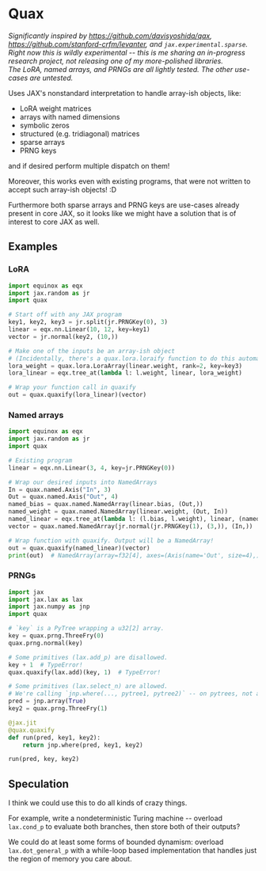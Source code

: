 # Quax

*Significantly inspired by https://github.com/davisyoshida/qax, https://github.com/stanford-crfm/levanter, and `jax.experimental.sparse`.*  
*Right now this is wildly experimental -- this is me sharing an in-progress research project, not releasing one of my more-polished libraries.*  
*The LoRA, named arrays, and PRNGs are all lightly tested. The other use-cases are untested.*

Uses JAX's nonstandard interpretation to handle array-ish objects, like:

- LoRA weight matrices
- arrays with named dimensions
- symbolic zeros
- structured (e.g. tridiagonal) matrices
- sparse arrays
- PRNG keys

and if desired perform multiple dispatch on them!

Moreover, this works even with existing programs, that were not written to accept such array-ish objects! :D

Furthermore both sparse arrays and PRNG keys are use-cases already present in core JAX, so it looks like we might have a solution that is of interest to core JAX as well.

## Examples

### LoRA

```python
import equinox as eqx
import jax.random as jr
import quax

# Start off with any JAX program
key1, key2, key3 = jr.split(jr.PRNGKey(0), 3)
linear = eqx.nn.Linear(10, 12, key=key1)
vector = jr.normal(key2, (10,))

# Make one of the inputs be an array-ish object
# (Incidentally, there's a quax.lora.loraify function to do this automatically.)
lora_weight = quax.lora.LoraArray(linear.weight, rank=2, key=key3)
lora_linear = eqx.tree_at(lambda l: l.weight, linear, lora_weight)

# Wrap your function call in quaxify
out = quax.quaxify(lora_linear)(vector)
```

### Named arrays

```python
import equinox as eqx
import jax.random as jr
import quax

# Existing program
linear = eqx.nn.Linear(3, 4, key=jr.PRNGKey(0))

# Wrap our desired inputs into NamedArrays
In = quax.named.Axis("In", 3)
Out = quax.named.Axis("Out", 4)
named_bias = quax.named.NamedArray(linear.bias, (Out,))
named_weight = quax.named.NamedArray(linear.weight, (Out, In))
named_linear = eqx.tree_at(lambda l: (l.bias, l.weight), linear, (named_bias, named_weight))
vector = quax.named.NamedArray(jr.normal(jr.PRNGKey(1), (3,)), (In,))

# Wrap function with quaxify. Output will be a NamedArray!
out = quax.quaxify(named_linear)(vector)
print(out)  # NamedArray(array=f32[4], axes=(Axis(name='Out', size=4),))
```

### PRNGs

```python
import jax
import jax.lax as lax
import jax.numpy as jnp
import quax

# `key` is a PyTree wrapping a u32[2] array.
key = quax.prng.ThreeFry(0)
quax.prng.normal(key)

# Some primitives (lax.add_p) are disallowed.
key + 1  # TypeError!
quax.quaxify(lax.add)(key, 1)  # TypeError!

# Some primitives (lax.select_n) are allowed.
# We're calling `jnp.where(..., pytree1, pytree2)` -- on pytrees, not arrays!
pred = jnp.array(True)
key2 = quax.prng.ThreeFry(1)

@jax.jit
@quax.quaxify
def run(pred, key1, key2):
    return jnp.where(pred, key1, key2)

run(pred, key, key2)
```

## Speculation

I think we could use this to do all kinds of crazy things.

For example, write a nondeterministic Turing machine -- overload `lax.cond_p` to evaluate both branches, then store both of their outputs?

We could do at least some forms of bounded dynamism: overload `lax.dot_general_p` with a while-loop based implementation that handles just the region of memory you care about.
